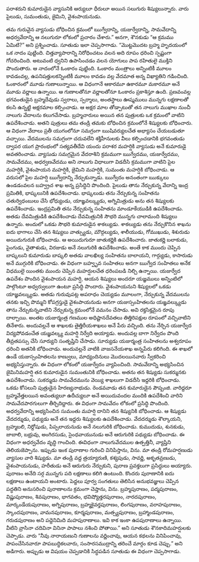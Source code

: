 ﻿పరాశరుని కుమారుడైన వ్యాసునికి ఆర్యులూ ధీరులూ అయిన సలుగురు శిష్యులున్నారు. వారు పైలుడు, సుమంతుడు, జైమిని, వైశంపాయనుడు. 

తమ గురువైన వ్యాసుడు బోధించిన క్రమంలో ఋగ్వేదాన్ని, యజుర్వేదాన్ని, సామవేదాన్ని అధర్వవేదాన్ని ఆ నలుగురూ లోకంలో ప్రచారం చేశారు.” అనగా, శౌనకుడు “ఆ క్రమము ఏమిటి?” అని ప్రశ్నించాడు. సూతుడు ఇలా చెప్పసాగాడు. “మొట్టమొదట బ్రహ్మ హృదయంలో ఒక నాదం పుట్టింది. చిత్తవ్యాపారాన్ని నిరోధించటం వలన అది రూపం ధరించి స్పష్టంగా గోచరించింది. అటువంటి ధ్వనిని ఉపాసించడం వలన యోగులు పాప రహితులై ముక్తిని పొందుతారు. ఆ నాదంలోనే ఓంకారం పుట్టింది. ఓంకారం మంత్రాలు అన్నింటికీ మూలం కావడంవల్ల, ఉపనిషత్తులకన్నింటికీ మూలం కావడం వల్ల వేదమాత అన్న విఖ్యాతిని గడించింది. ఓంకారంలో మూడు గుణాలున్నాయి. ఆ విధంగానే ఆకారమూ ఉకారమూ మకారమూ అనే మూడు వర్ణాలు ఉన్నాయి. ఆ గుణాలతోనూ వర్ణాలతోనూ ఓంకారం ప్రకాశిస్తూ ఉంది. ప్రణవంవల్ల భగవంతుడైన బ్రహ్మదేవుడు స్వరాలు, స్పర్శాలు, అంతస్థాలు ఊష్మములు మున్నగు లక్షణాలతో కలసి ఉన్నట్టి అక్షరమాల కల్పించాడు. ఆ అక్షర మాల తోడ్పాటుతో తన నాలుగు ముఖాల నుంచీ నాలుగు వేదాలను కలుగచేసాడు. బ్రహ్మచారులు అయిన తన పుత్రులకు ఒక క్రమంలో వాటిని ఉపదేశించాడు. అతని పుత్రులు తమ తండ్రి తమకు బోధించిన క్రమంలోనే శిష్యులకు బోధించారు. ఆ విధంగా వేదాలు ప్రతీ యుగంలోనూ సమగ్రంగా ఋషివర్యులచేత అభ్యాసం చేయబడుతూ వచ్చాయి.
వేదములను సమగ్రంగా చదువలేని శక్తిహీనులకు వీలు కల్పించడానికి భగవంతుడు ద్వాపర యుగ ప్రారంభంలో సత్యవతీదేవి యందు పరాశర మహర్షికి వ్యాసుడు అనే కుమారుడై అవతరించాడు. వ్యాసుడు సమగ్రమైన వేదరాశిని క్రమముగా ఋగ్వేదము, యజుర్వేదము, సామవేదము, అధర్వణవేదము అని నాలుగు విధాలుగా విడదీసి క్రమముగా వాటిని పైల మహర్షికి, వైశంపాయన మహర్షికి, జైమిని మహర్షికి, సుమంతు మహర్షికి బోధించాడు.
ఆ వరుసలో పైల మహర్షి ఋగ్వేదాన్ని నేర్చుకున్నాడు. ఋగ్వేదం అనంతంగా ఋక్కులు ఉండడంవలన బహ్వ్రచ శాఖ అన్న ప్రసిద్ధిని పొందింది. పైలుడు తాను నేర్చుకున్న వేదాన్ని ఇంద్ర ప్రమితికి, భాష్కలునికి ఉపదేశించాడు. భాష్కలుడు తను నేర్చుకున్న సంహితను చతుర్విధంబులు చేసి భోధ్యుండు, యాఙ్ఞవల్క్యుడు, అగ్నిమిత్రుడు అను తన శిష్యులకు ఉపదేశించాడు. ఇంద్రప్రమితి తను నేర్చుకున్న సంహితను మాండూకేయుడికి ఉపదేశించాడు. అతడు దేవమిత్రుడికి ఉపదేశించాడు దేవమిత్రునికి సౌభరి మున్నగు చాలామంది శిష్యులు ఉన్నారు. అందులో ఒకడు సౌభరి కుమారుడైన శాకల్యుడు. శాకల్యుడు తను నేర్చుకొనిన శాఖను ఐదు భాగాలు చేసి తన శిష్యులు వాత్స్యుడు, మౌద్గల్యుడు, శాలీయుడు, గోముఖుడు, శిశురుడు అయిదుగురుకి బోధించాడు. ఆ అయిదుగురూ జాతుకర్ణికి ఉపదేశించారు. జాతుకర్ణి బలాకుడు, పైంగుడు, వైతాళుడు, విరజుడు అనే నలుగురికి ఉపదేశించాడు. అంతే కాక ముందు చెప్పిన బాష్కలుని కుమారుడు బాష్కలి అతడు వాలఖిల్య సంహితను బాలాయని, గార్గ్యుడు, కాసారుడు అనే ముగ్గురికి బోధించాడు. ఈ విధంగా బహ్వృవ సంహితలు అనగా ఋగ్వేద సంహితలు అనేక విధములై యింతకు ముందు చెప్పిన మహర్షులచేత ధరింపబడి నిల్చి ఉన్నాయి.
యజుర్వేద ఉపదేశం పొందిన వైశంపాయన మహర్షి, ఆయన శిష్యులు అందరూ యజ్ఞములు అన్నింటిలో పాల్గొంటూ అధ్వర్వులుగా ఉంటూ ప్రసిద్ధి పొందారు. వైశంపాయనుని శిష్యులలో ఒకడు యాజ్ఞవల్క్యుడు. అతడు గురువుపట్ల అపరాధం చెయ్యడం మూలంగా, నేర్చుకున్న వేదములను తనకు ఇచ్చి పొమ్మని కోపగ్రస్తుడై వైశంపాయనుడు అనగా యజుస్సంహితలను యఙ్ఞవల్క్యుడు తాను నేర్చుకున్నవాటిని నేర్చుకున్న క్రమంలోనే వమనం చేసాడు. అవి రక్తసిక్తమైన రూపు దాల్చాయి. అంతట యజుర్మంత్ర గణముల అధిష్టానదేవతలు తిత్తిరిపక్షుల రూపంలో వచ్చివాటిని తినేశారు. అందువల్లనే ఆ శాఖలకు తైత్తిరీయశాఖలు అనే పేరు వచ్చింది. తను నేర్చిన యజుర్వేద విద్యపోవడంచేత యజ్ఞవల్క్య మహర్షి నిర్వేది అయ్యాడు. అందువల్ల బాగా నిర్వేదం పొంది తీవ్రతపస్సు చేసి సూర్యుని సంతృప్తిని చేసాడు. సూర్యుడు యజుర్మంత్ర సంహితలను అశ్వరూపం ధరించి అతనికి బోధించాడు. అందువల్లనే వాటికి వాజసనేయశాఖ అన్నపేరు కలిగింది. ఈ శాఖలో ఉండే యజుస్సంహితలను కాణ్వులు, మాధ్యందినులు మొదలయినవారు స్వీకరించి అభ్యసిస్తున్నారు. ఈ విధంగా లోకంలో యజుర్వేదం వ్యాపించింది. 
సామవేదాన్ని అభ్యసించిన జైమినిమహర్షి తన కుమారుడైన సుమంతునికి బోధించాడు. అతను తన శిష్యుడు సుకర్మునకు ఉపదేశించాడు. సుకర్ముడు సామవేదమును వెయ్యి శాఖలుగా విడదీసి ఇద్దరికి బోధించాడు. ఒకడు కోసలుని పుత్రుడైన హిరణ్యనాభుడు. రెండవవాడు తన కుమారుడైన పౌష్పంజి. వారిద్దరూ బ్రహ్మవేత్తలయిన అవంత్యులూ ఉదీచ్యులూ అనే అయిదువందల మందికి ఉపదేశించి వారిని సామవేదపారగులుగా తీర్చిదిద్దారు. ఈ విధంగా సామవేదం లోకంలో ప్రసిద్ధి పొందింది. 
అధర్వవేదాన్ని అభ్యసించిన సుమంతు మహర్షి దానిని తన శిష్యునికి బోధించాడు. ఆ శిష్యుడు వేదదర్శుడు, పథ్యుడు అనే తన ఇద్దరు శిష్యులకు ఉపదేశించాడు. వేదదర్శుడు శౌల్కాయని, బ్రహ్మబలి, నిర్దోషుడు, పిప్పలాయనుడు అనే నలుగురికి బోధించాడు. కుముదుడు, శునకుడు, జాబాలి, బభ్రువు, అంగిరసుడు, సైంధవాయునుడు అనే ఆరుగురికి పథ్యుడు బోధించాడు. ఈ విధంగా అధర్వవేదం వృద్ధి గాంచింది. 
ఈవిధంగా నాలుగువేదముల ఉత్పత్తినీ, వ్యాప్తిని తెలియజెప్పాను. ఇప్పుడు ఇంక పురాణాల గురించి వినిపిస్తాను, విను. మా తండ్రి రోమహర్షణుడు వ్యాసుల వారి శిష్యుడు. మా తండ్రి వద్ద త్రయ్యారుణి, కశ్యపుడు, సావర్ణి, అకృతవ్రణుడు, వైశంపాయనుడు, హరీతుడు అనే ఆరుగురు నేర్చుకుని, పురాణ ప్రవక్తలుగా ప్రసిద్ధులు అయ్యారు. పురాణం అనేది సర్గ మున్నగు పది లక్షణాలు కలిగి ఉంటుంది. కొందరు పురాణానికి ఐదు లక్షణాలు ఉంటాయని అంటారు. పెద్దలు పూర్వ సంగతులు తెలిసిన అనుభవజ్ఞులు చెప్పిన పద్ధతిని అనుసరించి పురాణాలను క్రమంగా చెప్తాను, విను. బ్రహ్మపురాణం, పద్మపురాణం, విష్ణుపురాణం, శివపురాణం, భాగవతం, భవిష్యోత్తరపురాణం, నారదపురాణం, మార్కండేయపురాణం, అగ్నిపురాణం, బ్రహ్మకైవర్తపురాణం, లింగపురాణం, వరాహపురాణం, స్కాందపురాణం, వామనపురాణం, కూర్మపురాణం, మత్స్యపురాణం, బ్రహ్మాండపురాణం, గరుడపురాణం అని పద్దెనిమిది మహపురాణాలు. ఇవి కాక ఇంకా ఉపపురాణాలు ఉన్నాయి. వీటిని వ్రాసినా చదివినా వినినా పాపాలు నశించి పోతాయి.”
అని సూతుడు శౌనకాదిమహర్షులకు చెప్పాడు. వారు “నీవు నారాయణుని గుణాలను వర్ణించావు, ఆయన కథలను వినిపించావు, పాపంచేసినవారూ పాపబుద్ధికలవారు, సంసారసముద్రాన్ని తరించే మార్గం కూడ చెప్పు.” అని అడిగారు. అప్పుడు ఆ విషయం చెప్పడానికి సిద్ధపడిన సూతుడు ఈ విధంగా చెప్పసాగాడు. 

